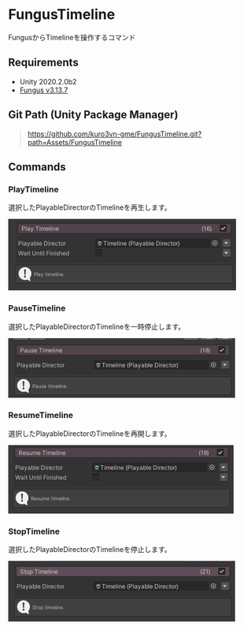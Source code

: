 # FungusTimeline

FungusからTimelineを操作するコマンド

## Requirements

- Unity 2020.2.0b2
- [Fungus v3.13.7](https://github.com/snozbot/fungus)

## Git Path (Unity Package Manager)

> https://github.com/kuro3vn-gme/FungusTimeline.git?path=Assets/FungusTimeline

## Commands

### PlayTimeline

選択したPlayableDirectorのTimelineを再生します。

![SS1](Images/SS01.png)

### PauseTimeline

選択したPlayableDirectorのTimelineを一時停止します。

![SS2](Images/SS02.png)

### ResumeTimeline

選択したPlayableDirectorのTimelineを再開します。

![SS3](Images/SS03.png)

### StopTimeline

選択したPlayableDirectorのTimelineを停止します。

![SS4](Images/SS04.png)
